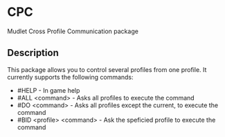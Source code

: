 # CPC
Mudlet Cross Profile Communication package

## Description

This package allows you to control several profiles from one profile. It currently supports the following commands:
 * #HELP - In game help 
 * #ALL &lt;command&gt; - Asks all profiles to execute the command 
 * #DO &lt;command&gt; - Asks all profiles except the current, to execute the command 
 * #BID &lt;profile&gt; &lt;command&gt; - Ask the speficied profile to execute the command 




